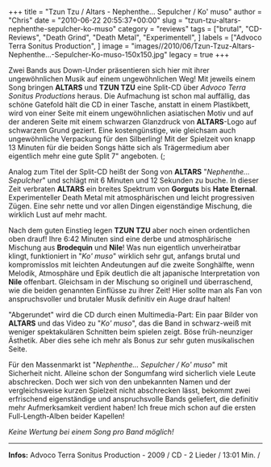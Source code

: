 +++
title = "Tzun Tzu / Altars - Nephenthe... Sepulcher / Ko' muso"
author = "Chris"
date = "2010-06-22 20:55:37+00:00"
slug = "tzun-tzu-altars-nephenthe-sepulcher-ko-muso"
category = "reviews"
tags = ["brutal", "CD-Reviews", "Death Grind", "Death Metal", "Experimentell", ]
labels = ["Advoco Terra Sonitus Production", ]
image = "images//2010/06/Tzun-Tzuz-Altars-Nephenthe...-Sepulcher-Ko-muso-150x150.jpg"
legacy = true
+++

Zwei Bands aus Down-Under präsentieren sich hier mit ihrer ungewöhnlichen Musik auf einem ungewöhnlichen Weg! Mit jeweils einem Song bringen **ALTARS** und **TZUN TZU** eine Split-CD über _Advoco Terra Sonitus Productions_ heraus. Die Aufmachung ist schon mal auffällig, das schöne Gatefold hält die CD in einer Tasche, anstatt in einem Plastikbett, wird von einer Seite mit einem ungewöhnlichen asiatischen Motiv und auf der anderen Seite mit einem schwarzen Glanzdruck von **ALTARS**-Logo auf schwarzem Grund geziert. Eine kostengünstige, wie gleichsam auch ungewöhnliche Verpackung für den Silberling! Mit der Spielzeit von knapp 13 Minuten für die beiden Songs hätte sich als Trägermedium aber eigentlich mehr eine gute Split 7" angeboten. (;

Analog zum Titel der Split-CD heißt der Song von **ALTARS** "_Nephenthe... Sepulcher_" und schlägt mit 6 Minuten und 12 Sekunden zu buche. In dieser Zeit verbraten **ALTARS** ein breites Spektrum von **Gorguts** bis **Hate Eternal**. Experimenteller Death Metal mit atmosphärischen und leicht progressiven Zügen. Eine sehr nette und vor allen Dingen eigenständige Mischung, die wirklich Lust auf mehr macht.

Nach dem guten Einstieg legen **TZUN TZU** aber noch einen ordentlichen oben drauf! Ihre 6:42 Minuten sind eine derbe und atmosphärische Mischung aus **Brodequin** und **Nile**! Was nun eigentlich unverheiratbar klingt, funktioniert in "_Ko' muso_" wirklich sehr gut, anfangs brutal und kompromisslos mit leichten Andeutungen auf die zweite Songhälfte, wenn Melodik, Atmosphäre und Epik deutlich die alt japanische Interpretation von **Nile** offenbart. Gleichsam in der Mischung so originell und überraschend, wie die beiden genannten Einflüsse zu ihrer Zeit! Hier sollte man als Fan von anspruchsvoller und brutaler Musik definitiv ein Auge drauf halten!

"Abgerundet" wird die CD durch einen Multimedia-Part: Ein paar Bilder von **ALTARS** und das Video zu "_Ko' muso_", das die Band in schwarz-weiß mit weniger spektakulären Schnitten beim spielen zeigt. Böse früh-neunziger Ästhetik. Aber dies sehe ich mehr als Bonus zur sehr guten musikalischen Seite.

Für den Massenmarkt ist "_Nephenthe... Sepulcher / Ko' muso_" mit Sicherheit nicht. Alleine schon der Songumfang wird sicherlich viele Leute abschrecken. Doch wer sich von den unbekannten Namen und der vergleichsweise kurzen Spielzeit nicht abschrecken lässt, bekommt zwei erfrischend eigenständige und anspruchsvolle Bands geliefert, die definitiv mehr Aufmerksamkeit verdient haben! Ich freue mich schon auf die ersten Full-Length-Alben beider Kapellen!

_Keine Wertung bei einem Song pro Band möglich!_



---
**Infos:**
Advoco Terra Sonitus Production - 2009 / 
CD - 2 Lieder / 13:01 Min. / 

